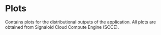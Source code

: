 # Plots

Contains plots for the distributional outputs of the application. All plots are obtained from Signaloid Cloud Compute Engine (SCCE).
